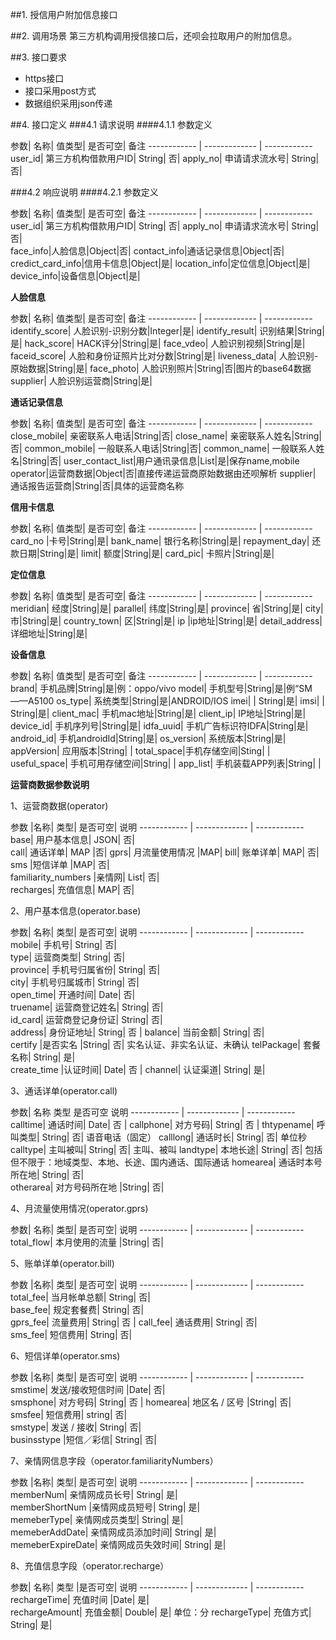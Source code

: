 ##1. 授信用户附加信息接口

##2. 调用场景
第三方机构调用授信接口后，还呗会拉取用户的附加信息。




##3. 接口要求
* https接口
* 接口采用post方式
* 数据组织采用json传递



##4. 接口定义
###4.1 请求说明
####4.1.1 参数定义

参数|	名称|	值类型|	是否可空|	备注
------------ | ------------- | ------------
user_id| 第三方机构借款用户ID|  String|  否|
apply_no|	申请请求流水号|	String|	否|	

###4.2 响应说明
####4.2.1 参数定义

参数|	名称|	值类型|	是否可空|	备注
------------ | ------------- | ------------
user_id| 第三方机构借款用户ID|  String|  否|
apply_no|	申请请求流水号|	String|	否|	
face_info|人脸信息|Object|否|
contact_info|通话记录信息|Object|否|
credict_card_info|信用卡信息|Object|是|
location_info|定位信息|Object|是|
device_info|设备信息|Object|是|

**人脸信息**

参数|	名称|	值类型|	是否可空|	备注
------------ | ------------- | ------------
identify_score|	人脸识别-识别分数|Integer|是|
identify_result|	识别结果|String|是|
hack_score|	HACK评分|String|是|
face_vdeo|	人脸识别视频|String|是|
faceid_score|	人脸和身份证照片比对分数|String|是|
liveness_data|	人脸识别-原始数据|String|是|
face_photo|	人脸识别照片|String|否|图片的base64数据
supplier|	人脸识别运营商|String|是|

**通话记录信息**

参数|	名称|	值类型|	是否可空|	备注
------------ | ------------- | ------------
close_mobile|	亲密联系人电话|String|否|
close_name|	亲密联系人姓名|String|否|
common_mobile|	一般联系人电话|String|否|
common_name|	一般联系人姓名|String|否|
user_contact_list|用户通讯录信息|List|是|保存name,mobile
operator|运营商数据|Object|否|直接传递运营商原始数据由还呗解析
supplier|	通话报告运营商|String|否|具体的运营商名称

**信用卡信息**

参数|	名称|	值类型|	是否可空|	备注
------------ | ------------- | ------------
card_no	|卡号|String|是|
bank_name|	银行名称|String|是|
repayment_day|	还款日期|String|是|
limit|	额度|String|是|
card_pic|	卡照片|String|是|

**定位信息**

参数|	名称|	值类型|	是否可空|	备注
------------ | ------------- | ------------
meridian|	经度|String|是|
parallel|	纬度|String|是|
province|	省|String|是|
city|	市|String|是|
country_town|	区|String|是|
ip |ip地址|String|是|
detail_address|	详细地址|String|是|

**设备信息**

参数|	名称|	值类型|	是否可空|	备注
------------ | ------------- | ------------
brand|	手机品牌|String|是|例：oppo/vivo
model|	手机型号|String|是|例“SM——A5100
os_type|	系统类型|String|是|ANDROID/IOS
imei|	| String|是|
imsi|	| String|是|
client_mac|	手机mac地址|String|是|
client_ip|	IP地址|String|是|
device_id|	手机序列号|String|是|
idfa_uuid|	手机广告标识符IDFA|String|是|
android_id|	手机androidId|String|是|
os_version|	系统版本|String|是|
appVersion| 应用版本|String|	|
total_space|手机存储空间|Sting| |
useful_space|	手机可用存储空间|String| |
app_list|	手机装载APP列表|String| |


**运营商数据参数说明**

1、运营商数据(operator)

参数	|名称|	类型|	是否可空|	说明
------------ | ------------- | ------------
base|	用户基本信息|	JSON|	否|	
call|	通话详单|	MAP	|否|	
gprs|	月流量使用情况	|MAP|
bill|	账单详单|	MAP|	否|	
sms	|短信详单	|MAP|	否|	
familiarity_numbers	|亲情网|	List|	否|	
recharges|	充值信息|	MAP|	否|	

2、用户基本信息(operator.base)

参数|	名称|	类型|	是否可空|	说明
------------ | ------------- | ------------
mobile|	手机号|	String|	否|	
type|	运营商类型|	String|	否|	
province|	手机号归属省份|	String|	否|	
city|	手机号归属城市|	String|	否|	
open_time|	开通时间|	Date|	否|	
truename|	运营商登记姓名|	String|	否|	
id_card|	运营商登记身份证|	String|	否|	
address|	身份证地址|	String|	否	|
balance|	当前金额|	String|	否|	
certify	|是否实名	|String|	否|	实名认证、非实名认证、未确认
telPackage|	套餐名称|	String|	是|	
create_time	|认证时间|	Date|	否	|
channel|	认证渠道|	String|	是|

3、通话详单(operator.call)

参数|	名称	类型	是否可空	说明
------------ | ------------- | ------------
calltime|	通话时间|	Date|	否	|
callphone|	对方号码|	String|	否	|
thtypename|	呼叫类型|	String|	否|	语音电话（固定）
calllong|	通话时长|	String|	否|	单位秒
calltype|	主叫被叫|	String|	否|	主叫、被叫
landtype|	本地长途|	String|	否|	包括但不限于：地域类型、本地、长途、国内通话、国际通话
homearea|	通话时本号所在地|	String|	否|	
otherarea|	对方号码所在地	|String|	否|

4、月流量使用情况(operator.gprs)

参数|	名称|	类型|	是否可空|	说明
------------ | ------------- | ------------
total_flow|	本月使用的流量	|String|	否|

5、账单详单(operator.bill)

参数	|名称|	类型|	是否可空|	说明
------------ | ------------- | ------------
total_fee|	当月帐单总额|	String|	否|	
base_fee|	规定套餐费|	String|	否|	
gprs_fee|	流量费用|	String|	否	|
call_fee|	通话费用|	String|	否|	
sms_fee|	短信费用|	String|	否|

6、短信详单(operator.sms)

参数	|名称|	类型|	是否可空|	说明
------------ | ------------- | ------------
smstime|	发送/接收短信时间	|Date|	否|	
smsphone|	对方号码|	String|	否	|
homearea|	地区名 / 区号	|String|	否|	
smsfee|	短信费用|	string|	否|	
smstype|	发送 / 接收|	String|	否|	
businsstype	|短信／彩信|	String|	否|

7、亲情网信息字段（operator.familiarityNumbers）

参数	|名称|	类型|	是否可空|	说明
------------ | ------------- | ------------
memberNum|	亲情网成员长号|	String|	是|	
memberShortNum	|亲情网成员短号|	String|	是|	
memeberType|	亲情网成员类型|	String|	是|	
memeberAddDate|	亲情网成员添加时间|	String|	是|	
memeberExpireDate|	亲情网成员失效时间|	String|	是|


8、充值信息字段（operator.recharge）

参数|	名称|	类型	|是否可空|	说明
------------ | ------------- | ------------
rechargeTime|	充值时间	|Date|	是|	
rechargeAmount|	充值金额|	Double|	是|	单位：分
rechargeType|	充值方式|	String|	是|


